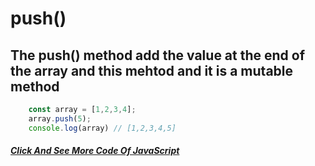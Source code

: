 # push()
## The push() method add the value at the end of the array and this mehtod and it is a mutable method
```JavaScript
    const array = [1,2,3,4];
    array.push(5);
    console.log(array) // [1,2,3,4,5]
```
##### [Click And See More Code Of JavaScript](../js/13.push.js)